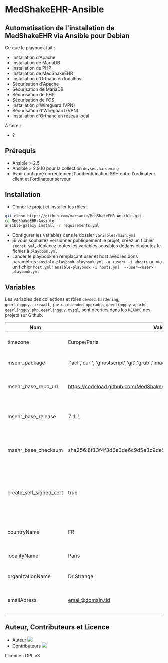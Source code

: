 # MedShakeEHR-Ansible

## Automatisation de l'installation de MedShakeEHR via Ansible pour Debian

Ce que le playbook fait :

- Installation d'Apache
- Installation de MariaDB
- Installation de PHP
- Installation de MedShakeEHR
- Installation d'Orthanc en localhost
- Sécurisation d'Apache
- Sécurisation de MariaDB
- Sécurisation de PHP
- Sécurisation de l'OS
- Installation d'Wireguard (VPN)
- Sécurisation d'Wireguard (VPN)
- Installation d'Orthanc en réseau local

À faire :
- ?

## Prérequis
- Ansible > 2.5
- Ansible > 2.9.10 pour la collection `devsec.hardening`
- Avoir configuré correctement l'authentification SSH entre l'ordinateur client et l'ordinateur serveur.

## Installation 
- Cloner le projet et installer les rôles :
```bash
git clone https://github.com/marsante/MedShakeEHR-Ansible.git
cd MedShakeEHR-Ansible
ansible-galaxy install -r requirements.yml 
```
- Configurer les variables dans le dossier `variables/main.yml`
- Si vous souhaitez versionner publiquement le projet, créez un fichier `secret.yml`, déplacez toutes les variables sensibles dedans et ajoutez le fichier à `playbook.yml`
- Lancer le playbook en remplaçant user et host avec les bons paramètres :`ansible-playbook playbook.yml -u <user> -i <host>` ou via un fichier `host.yml` : `ansible-playbook -i hosts.yml  --user=<user> playbook.yml`

## Variables
Les variables des collections et rôles `devsec.hardening`, `geerlingguy.firewall`, `jnv.unattended-upgrades`, `geerlingguy.apache`, `geerlingguy.php`, `geerlingguy.mysql`, sont décrites dans les `README` des projets sur Github.

| Nom                     | Valeurs par défaut                                                       | Description                                                                                |
| ----                    | ------------------                                                       | ------------                                                                               |
| timezone                | Europe/Paris                                                             | Mettre à l'heure le serveur                                                                |
| msehr_package           | ['acl','curl', 'ghostscript','git','grub','imagemagick','ntp','pdftk','python3-openssl','wget'] | Installer les dépendances de MSEHR                                                         |
| msehr_base_repo_url     | https://codeload.github.com/MedShake/MedShakeEHR-base/tar.gz/refs/tags/  | Url du dépôt où récupérer l'archive MsEHR                                                   |
| msehr_base_release      | 7.1.1                                                                    | Version de l'archive à récupérer (sans le préfixe `v`)                                     |
| msehr_base_checksum     | sha256:8f13f4f3d6e3de6c9d5e3c9de52dd3683909067d0b01c60d6cbf32e530526a2d  | Somme de contrôle à effectuer sur l'archive récupérer                                      |
| create_self_signed_cert | true                                                                     | Mettre à `false` si vous ne voulez pas créer de certificat auto signé pour le serveur web |
| countryName             | FR                                                                       | le code de votre pays pour le certificat                                                   |
| localityName            | Paris                                                                    | Votre ville pour le certificat                                                             |
| organizationName        | Dr Strange                                                               | Votre raison sociale pour le certificat                                                    |
| emailAdress             | email@domain.tld                                                         | Votre adresse mail pour le certificat                                                       |

## Auteur, Contributeurs et Licence
- Auteur
[![](https://github.com/marsante.png?size=50)](https://github.com/marsante)
- Contributeurs
[![](https://github.com/indelog.png?size=50)](https://github.com/indelog)

Licence : GPL v3
